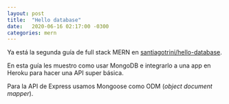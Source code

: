 ```yaml
---
layout: post
title:  "Hello database"
date:   2020-06-16 02:17:00 -0300
categories: mern
---
```


Ya está la segunda guía de full stack MERN en [santiagotrini/hello-database](https://github.com/santiagotrini/hello-database).

En esta guía les muestro como usar MongoDB e integrarlo a una app en Heroku para hacer una API super básica.

Para la API de Express usamos Mongoose como ODM (_object document mapper_).
